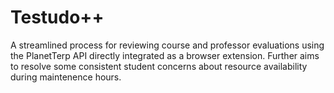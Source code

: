 # Testudo++
A streamlined process for reviewing course and professor evaluations using the PlanetTerp API directly integrated as a browser extension. Further aims to resolve some consistent student concerns about resource availability during maintenence hours.
